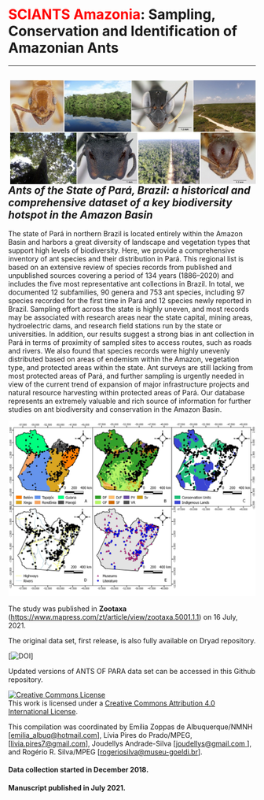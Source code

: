 # <span style="color:red">SCIANTS Amazonia</span>: Sampling, Conservation and Identification of Amazonian Ants
--------------------------------------------------------
## ***<img align="right" width="500" src="https://github.com/rrsilva/Ants_of_Para/blob/main/cover_book_image.jpeg">Ants of the State of Pará, Brazil: a historical and comprehensive dataset of a key biodiversity hotspot in the Amazon Basin***

The state of Pará in northern Brazil is located entirely within the Amazon Basin and harbors a great diversity of landscape and vegetation types that support high levels of biodiversity. Here, we provide a comprehensive inventory of ant species and their distribution in Pará. This regional list is based on an extensive review of species records from published and unpublished sources covering a period of 134 years (1886–2020) and includes the five most representative ant collections in Brazil. In total, we documented 12 subfamilies, 90 genera and 753 ant species, including 97 species recorded for the first time in Pará and 12 species newly reported in Brazil. Sampling effort across the state is highly uneven, and most records may be associated with research areas near the state capital, mining areas, hydroelectric dams, and research field stations run by the state or universities. In addition, our results suggest a strong bias in ant collection in Pará in terms of proximity of sampled sites to access routes, such as roads and rivers. We also found that species records were highly unevenly distributed based on areas of endemism within the Amazon, vegetation type, and protected areas within the state. Ant surveys are still lacking from most protected areas of Pará, and further sampling is urgently needed in view of the current trend of expansion of major infrastructure projects and natural resource harvesting within protected areas of Pará. Our database represents an extremely valuable and rich source of information for further studies on ant biodiversity and conservation in the Amazon Basin.

<p align="center">
  <img src="https://github.com/rrsilva/Ants_of_Para/blob/main/ants_of_PA_records.jpg" width="600" title="hover text">
</p>

The study was published in **Zootaxa** (https://www.mapress.com/zt/article/view/zootaxa.5001.1.1) on 16 July, 2021.

The original data set, first release, is also fully available on Dryad repository.

[![DOI](https://doi.org/10.5061/dryad.6djh9w11h)]

Updated versions of ANTS OF PARA data set can be accessed in this Github repository.

<a rel="license" href="http://creativecommons.org/licenses/by/4.0/"><img alt="Creative Commons License" style="border-width:0" src="https://i.creativecommons.org/l/by/4.0/88x31.png" /></a><br />This work is licensed under a <a rel="license" href="http://creativecommons.org/licenses/by/4.0/">Creative Commons Attribution 4.0 International License</a>.

This compilation was coordinated by Emília Zoppas de Albuquerque/NMNH  [[emilia_albuq@hotmail.com](mailto:emilia_albuq@hotmail.com)], Lívia Pires do Prado/MPEG,  [[livia.pires7@gmail.com](mailto:livia.pires7@gmail.com)], Joudellys Andrade-Silva [[joudellys@gmail.com ](mailto:joudellys@gmail.com )], and Rogério R. Silva/MPEG [[rogeriosilva@museu-goeldi.br](rogeriosilva@museu-goeldi.br)].

#### Data collection started in December 2018. 
#### Manuscript published in July 2021.
